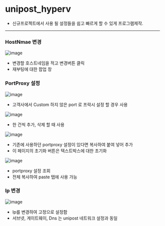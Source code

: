 # unipost_hyperv

* 신규프로젝트에서 사용 될 설정들을 쉽고 빠르게 할 수 있게 프로그램제작.

---

### HostNmae 변경

![image](https://user-images.githubusercontent.com/79916465/121610912-0b62ea80-ca92-11eb-9658-7377d5adcd16.png)
* 변경할 호스트네임을 적고 변경버튼 클릭
* 재부팅에 대한 팝업 창

### PortProxy 설정 

![image](https://user-images.githubusercontent.com/79916465/121611035-53820d00-ca92-11eb-95cd-4bb79745327e.png)
* 고객사에서 Custom 하지 않은 port 로 프락시 설정 할 경우 사용

![image](https://user-images.githubusercontent.com/79916465/121611044-57ae2a80-ca92-11eb-847b-713cab3c50dd.png)
* 한 건씩 추가, 삭제 할 때 사용

![image](https://user-images.githubusercontent.com/79916465/121611070-64328300-ca92-11eb-8f42-820e8f11c9b1.png)
* 기존에 사용하던 portproxy 설정이 있다면 복사하여 붙여 넣어 추가
* 이 페이지의 초기화 버튼은 텍스트박스에 대한 초기화

![image](https://user-images.githubusercontent.com/79916465/121611473-46195280-ca93-11eb-874b-31e62af4fb62.png)
* portproxy 설정 조회 
* 전체 복사하여 paste 탭에 사용 가능

### Ip 변경

![image](https://user-images.githubusercontent.com/79916465/121611701-d3f53d80-ca93-11eb-821b-228b15fdda63.png)
* Ip를 변경하여 고정으로 설정함
* 서브넷, 게이트웨이, Dns 는 unipost 네트워크 설정과 동일
